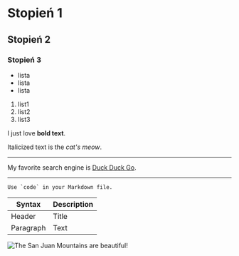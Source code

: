 # Stopień 1
## Stopień 2
### Stopień 3
- lista
- lista
- lista 

1. list1
2. list2
3. list3

I just love **bold text**.

Italicized text is the *cat's meow*.

***

My favorite search engine is [Duck Duck Go](https://duckduckgo.com).

---

``Use `code` in your Markdown file.``

| Syntax      | Description |
| ----------- | ----------- |
| Header      | Title       |
| Paragraph   | Text        |


![The San Juan Mountains are beautiful!](/assets/images/san-juan-mountains.jpg "San Juan Mountains")

